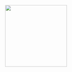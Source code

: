 <div width=100vw>
  <a width=100vw>
    <img height=200 align="center" src="https://github-readme-stats.vercel.app/api?username=cmalagacode&show_icons=true&theme=tokyonight&card_width=100vw" />
  </a>
</div>


